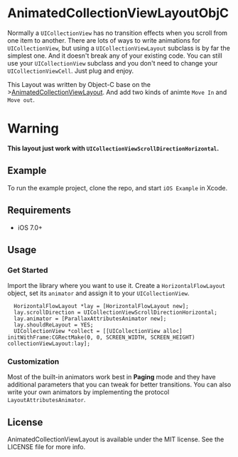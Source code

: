 # AnimatedCollectionViewLayoutObjC
Normally a `UICollectionView` has no transition effects when you scroll from one item to another. There are lots of ways to write animations for `UICollectionView`, but using a `UICollectionViewLayout` subclass is by far the simplest one. And it doesn't break any of your existing code. You can still use your `UICollectionView` subclass and you don't need to change your `UICollectionViewCell`. Just plug and enjoy.

This Layout was written by Object-C base on the >[AnimatedCollectionViewLayout](https://github.com/KelvinJin/AnimatedCollectionViewLayout). And add two kinds of animte `Move In` and `Move out`.

# Warning

**This layout just work with `UICollectionViewScrollDirectionHorizontal`.**

## Example

To run the example project, clone the repo, and start `iOS Example` in Xcode.

## Requirements

- iOS 7.0+

## Usage

### Get Started

Import the library where you want to use it. Create a `HorizontalFlowLayout` object, set its `animator` and assign it to your `UICollectionView`.

```
  HorizontalFlowLayout *lay = [HorizontalFlowLayout new];
  lay.scrollDirection = UICollectionViewScrollDirectionHorizontal;  
  lay.animator = [ParallaxAttributesAnimator new];
  lay.shouldReLayout = YES;
  UICollectionView *collect = [[UICollectionView alloc] initWithFrame:CGRectMake(0, 0, SCREEN_WIDTH, SCREEN_HEIGHT) collectionViewLayout:lay];
 ```
 
 ### Customization

Most of the built-in animators work best in **Paging** mode and they have additional parameters that you can tweak for better transitions.
You can also write your own animators by implementing the protocol `LayoutAttributesAnimator`.


## License

AnimatedCollectionViewLayout is available under the MIT license. See the LICENSE file for more info.
 

